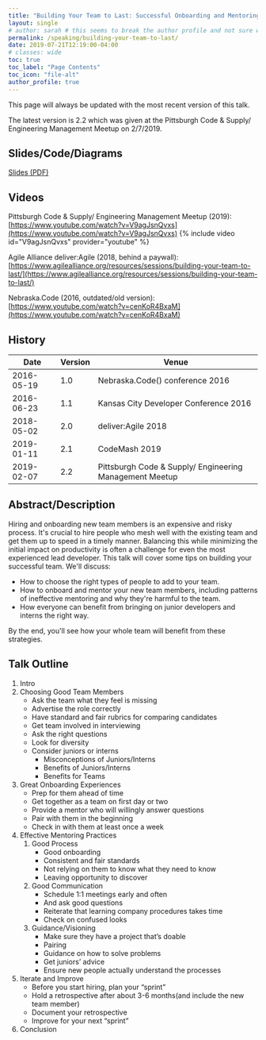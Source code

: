 ```yaml
---
title: "Building Your Team to Last: Successful Onboarding and Mentoring Practices"
layout: single
# author: sarah # this seems to break the author profile and not sure why yet
permalink: /speaking/building-your-team-to-last/
date: 2019-07-21T12:19:00-04:00
# classes: wide
toc: true
toc_label: "Page Contents"
toc_icon: "file-alt"
author_profile: true
---
```


This page will always be updated with the most recent version of this talk. 

The latest version is 2.2 which was given at the Pittsburgh Code & Supply/ Engineering Management Meetup on 2/7/2019.

## Slides/Code/Diagrams

[Slides (PDF)](https://github.com/geekygirlsarah/talk-building_your_team_to_last/raw/master/Building%20Your%20Team%20to%20Last.pdf) 

## Videos

Pittsburgh Code & Supply/ Engineering Management Meetup (2019): [https://www.youtube.com/watch?v=V9agJsnQvxs](https://www.youtube.com/watch?v=V9agJsnQvxs)
{% include video id="V9agJsnQvxs" provider="youtube" %}

Agile Alliance deliver:Agile (2018, behind a paywall): [https://www.agilealliance.org/resources/sessions/building-your-team-to-last/](https://www.agilealliance.org/resources/sessions/building-your-team-to-last/)

Nebraska.Code (2016, outdated/old version): [https://www.youtube.com/watch?v=cenKoR4BxaM](https://www.youtube.com/watch?v=cenKoR4BxaM)

## History

Date | Version | Venue
-----|---------|------
2016-05-19 | 1.0 | Nebraska.Code() conference 2016
2016-06-23 | 1.1 | Kansas City Developer Conference 2016
2018-05-02 | 2.0 | deliver:Agile 2018
2019-01-11 | 2.1 | CodeMash 2019
2019-02-07 | 2.2 | Pittsburgh Code & Supply/ Engineering Management Meetup

## Abstract/Description

Hiring and onboarding new team members is an expensive and risky process. It's crucial to hire people who mesh well with the existing team and get them up to speed in a timely manner. Balancing this while minimizing the initial impact on productivity is often a challenge for even the most experienced lead developer.
This talk will cover some tips on building your successful team. We'll discuss:

- How to choose the right types of people to add to your team.
- How to onboard and mentor your new team members, including patterns of ineffective mentoring and why they're harmful to the team.
- How everyone can benefit from bringing on junior developers and interns the right way.

By the end, you'll see how your whole team will benefit from these strategies.

## Talk Outline
<ol>
  <li>Intro</li>
  <li>Choosing Good Team Members
    <ul>
      <li>Ask the team what they feel is missing</li>
      <li>Advertise the role correctly</li>
      <li>Have standard and fair rubrics for comparing candidates</li>
      <li>Get team involved in interviewing</li>
      <li>Ask the right questions</li>
      <li>Look for diversity</li>
      <li>Consider juniors or interns
        <ul>
          <li>Misconceptions of Juniors/Interns</li>
          <li>Benefits of Juniors/Interns</li>
          <li>Benefits for Teams</li>
        </ul>
      </li>
    </ul>
  </li>
  <li>Great Onboarding Experiences
    <ul>
      <li>Prep for them ahead of time</li>
      <li>Get together as a team on first day or two</li>
      <li>Provide a mentor who will willingly answer questions</li>
      <li>Pair with them in the beginning</li>
      <li>Check in with them at least once a week</li>
    </ul>
  </li>
  <li>Effective Mentoring Practices
    <ol>
      <li>Good Process
        <ul>
          <li>Good onboarding</li>
          <li>Consistent and fair standards</li>
          <li>Not relying on them to know what they need to know</li>
          <li>Leaving opportunity to discover</li>
        </ul>
      </li>
      <li>Good Communication
        <ul>
          <li>Schedule 1:1 meetings early and often</li>
          <li>And ask good questions</li>
          <li>Reiterate that learning company procedures takes time</li>
          <li>Check on confused looks</li>
        </ul>
      </li>
      <li>Guidance/Visioning
        <ul>
          <li>Make sure they have a project that’s doable</li>
          <li>Pairing</li>
          <li>Guidance on how to solve problems</li>
          <li>Get juniors’ advice</li>
          <li>Ensure new people actually understand the processes</li>
        </ul>
      </li>
    </ol>
  </li>
  <li>Iterate and Improve
    <ul>
      <li>Before you start hiring, plan your “sprint”</li>
      <li>Hold a retrospective after about 3-6 months(and include the new team member)</li>
      <li>Document your retrospective</li>
      <li>Improve for your next “sprint”</li>
    </ul>
  </li>
  <li>Conclusion</li>
</ol>


<!-- ## Transcript

...

-->